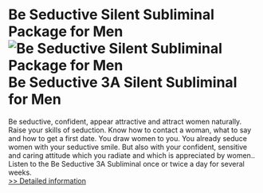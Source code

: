 # Be Seductive Silent Subliminal Package for Men<br />![Be Seductive Silent Subliminal Package for Men](https://mycommerce.akamaized.net/api/pimages/P300648643/BIG/300648643.JPG)<br />Be Seductive 3A Silent Subliminal for Men
Be seductive, confident, appear attractive and attract women naturally. Raise your skills of seduction. Know how to contact a woman, what to say and how to get a first date. You draw women to you. You already seduce women with your seductive smile. But also with your confident, sensitive and caring attitude which you radiate and which is appreciated by women.. Listen to the Be Seductive 3A Subliminal once or twice a day for several weeks.<br />[>> Detailed information](https://secure.shareit.com/shareit/product.html?productid=300648643&affiliateid=200057808)